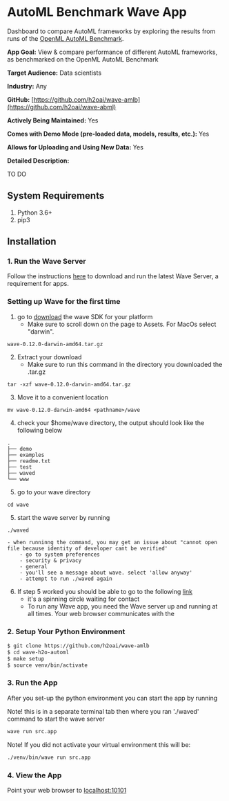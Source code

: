 # AutoML Benchmark Wave App

Dashboard to compare AutoML frameworks by exploring the results from runs of the [OpenML AutoML Benchmark](https://github.com/openml/automlbenchmark).

**App Goal:** View & compare performance of different AutoML frameworks, as benchmarked on the OpenML AutoML Benchmark

**Target Audience:** Data scientists

**Industry:** Any

**GitHub:** [https://github.com/h2oai/wave-amlb](https://github.com/h2oai/wave-abml)

**Actively Being Maintained:** Yes

**Comes with Demo Mode (pre-loaded data, models, results, etc.):** Yes

**Allows for Uploading and Using New Data:** Yes

**Detailed Description:** 

TO DO

## System Requirements 
1. Python 3.6+
2. pip3

## Installation 

### 1. Run the Wave Server
Follow the instructions [here](https://h2oai.github.io/wave/docs/installation) to download and run the latest Wave Server, a requirement for apps. 

### Setting up Wave for the first time

1. go to [download](https://github.com/h2oai/wave/releases/tag/v0.12.0) the wave SDK for your platform
    - Make sure to scroll down on the page to Assets. For MacOs select "darwin".
```
wave-0.12.0-darwin-amd64.tar.gz
```

2. Extract your download
    - Make sure to run this command in the directory you downloaded the <file>.tar.gz
```
tar -xzf wave-0.12.0-darwin-amd64.tar.gz
```
3. Move it to a convenient location
```
mv wave-0.12.0-darwin-amd64 <pathname>/wave
```
4. check your $home/wave directory, the output should look like the following below
```
.
├── demo
├── examples
├── readme.txt
├── test
├── waved
└── www
```
5. go to your wave directory 
```
cd wave
```
5. start the wave server by running
```
./waved
```
    - when runninng the command, you may get an issue about "cannot open file because identity of developer cant be verified'
        - go to system preferences
        - security & privacy
        - general 
        - you'll see a message about wave. select 'allow anyway'
        - attempt to run ./waved again
6. If step 5 worked you should be able to go to the following [link](http://localhost:10101/)
    - it's a spinning circle waiting for contact 
    - To run any Wave app, you need the Wave server up and running at all times. Your web browser communicates with the 



### 2. Setup Your Python Environment

```bash
$ git clone https://github.com/h2oai/wave-amlb
$ cd wave-h2o-automl
$ make setup
$ source venv/bin/activate
```

### 3. Run the App
After you set-up the python environment you can start the app by running

Note! this is in a separate terminal tab then where you ran './waved' command to start the wave server
```bash
wave run src.app
```

Note! If you did not activate your virtual environment this will be:
```bash
./venv/bin/wave run src.app
```

### 4. View the App
Point your web browser to [localhost:10101](http://localhost:10101)
